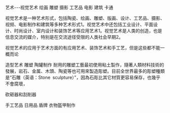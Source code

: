 艺术---视觉艺术  绘画 雕塑 摄影 工艺品 电影 建筑 卡通



视觉艺术是一种艺术形式，包括陶瓷、绘画、雕塑、版画、设计、工艺品、摄影、视频、电影制作和建筑等多种艺术形式1。视觉艺术中还包括工业设计、平面设计、时尚设计、室内设计和装饰艺术等应用艺术1。视觉艺术是人类的创造，也是信息交流的媒介，特别是在交流途径受限的人类社会早期2。


视觉艺术的应用于艺术方面的有应用艺术、装饰艺术和手工艺，但是这些都不能一概而论


造型艺术 雕塑 陶罐制作
耐用的雕塑工藝最初使用粘土製作，隨著人類材料技術的發展，岩石、金属、木頭、陶瓷等也可用來製造彫塑。目前全世界最多的彫塑種類是“石雕（英语：Stone sculpture）”，因為石彫比其它材質更容易保存，也幾乎不會腐壞，


砍砸器和刮削器

手工艺品 日用品  盾牌
衣物盔甲制作
